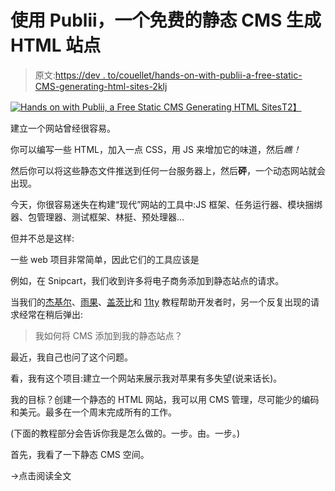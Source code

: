 # 使用 Publii，一个免费的静态 CMS 生成 HTML 站点

> 原文:[https://dev . to/couellet/hands-on-with-publii-a-free-static-CMS-generating-html-sites-2klj](https://dev.to/couellet/hands-on-with-publii-a-free-static-cms-generating-html-sites-2klj)

[![Hands on with Publii, a Free Static CMS Generating HTML Sites](../Images/9d12f929012b7b664feedf7d31aeb607.png)T2】](https://res.cloudinary.com/practicaldev/image/fetch/s--cYtYOCbP--/c_limit%2Cf_auto%2Cfl_progressive%2Cq_auto%2Cw_880/https://snipcart.com/media/204243/publii-static-cms.png)

建立一个网站曾经很容易。

你可以编写一些 HTML，加入一点 CSS，用 JS 来增加它的味道，然后*瞧！*

然后你可以将这些静态文件推送到任何一台服务器上，然后**砰**，一个动态网站就会出现。

今天，你很容易迷失在构建“现代”网站的工具中:JS 框架、任务运行器、模块捆绑器、包管理器、测试框架、林挺、预处理器…

但并不总是这样:

一些 web 项目非常简单，因此它们的工具应该是

例如，在 Snipcart，我们收到许多将电子商务添加到静态站点的请求。

当我们的[杰基尔](https://snipcart.com/blog/static-site-e-commerce-part-2-integrating-snipcart-with-jekyll)、[雨果](https://snipcart.com/blog/hugo-tutorial-static-site-ecommerce)、[盖茨比](https://snipcart.com/blog/react-ecommerce-gatsby-tutorial)和 [11ty](https://snipcart.com/blog/11ty-javascript-static-site-generator-tutorial) 教程帮助开发者时，另一个反复出现的请求经常在稍后弹出:

> 我如何将 CMS 添加到我的静态站点？

最近，我自己也问了这个问题。

看，我有这个项目:建立一个网站来展示我对苹果有多失望(说来话长)。

我的目标？创建一个静态的 HTML 网站，我可以用 CMS 管理，尽可能少的编码和美元。最多在一个周末完成所有的工作。

(下面的教程部分会告诉你我是怎么做的。一步。由。一步。)

首先，我看了一下静态 CMS 空间。

→点击阅读全文